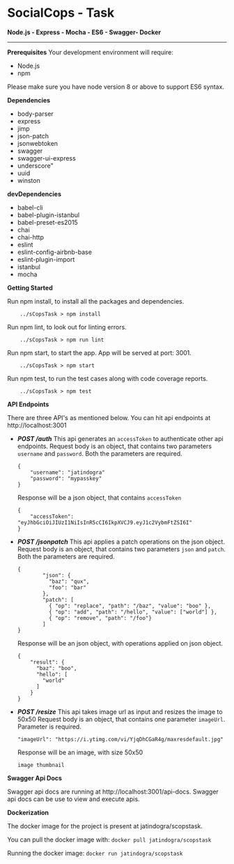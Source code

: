
# SocialCops - Task

**Node.js - Express - Mocha - ES6 - Swagger- Docker**

---
**Prerequisites**
Your development environment will require:
- Node.js
- npm

Please make sure you have node version 8 or above to support ES6 syntax.

**Dependencies**
- body-parser
- express
- jimp
- json-patch
- jsonwebtoken
- swagger
- swagger-ui-express
- underscore"
- uuid
- winston

**devDependencies**
- babel-cli
- babel-plugin-istanbul
- babel-preset-es2015
- chai
- chai-http
- eslint
- eslint-config-airbnb-base
- eslint-plugin-import
- istanbul
- mocha

**Getting Started**

Run npm install, to install all the packages and dependencies.
```
    ../sCopsTask > npm install
```
Run npm lint, to look out for linting errors.
```
    ../sCopsTask > npm run lint
```
Run npm start, to start the app. App will be served at port: 3001.
```
    ../sCopsTask > npm start
```
Run npm test, to run the test cases along with code coverage reports.
```
    ../sCopsTask > npm test
```

**API Endpoints**

There are three API's as mentioned below. You can hit api endpoints at http://localhost:3001
- ***POST /auth***
    This api generates an `accessToken` to authenticate other api endpoints.
    Request body is an object, that contains two parameters `username` and `password`. Both the parameters are required.
    ```
    {
        "username": "jatindogra"
        "password": "mypasskey"
    }
    ```
    Response will be a json object, that contains `accessToken`
    ```
    {
        "accessToken": "eyJhbGciOiJIUzI1NiIsInR5cCI6IkpXVCJ9.eyJ1c2VybmFtZSI6I"
    }
    ```
- ***POST /jsonpatch***
    This api applies a patch operations on the json object.
    Request body is an object, that contains two parameters `json` and `patch`. Both the parameters are required.
    ```
    {
        	"json": {
        	  "baz": "qux",
        	  "foo": "bar"
        	},
        	"patch": [
        	  { "op": "replace", "path": "/baz", "value": "boo" },
        	  { "op": "add", "path": "/hello", "value": ["world"] },
        	  { "op": "remove", "path": "/foo"}
        	]
    }
    ```
    Response will be an json object, with operations applied on json object.
    ```
    {
        "result": {
          "baz": "boo",
          "hello": [
            "world"
          ]
        }
    }
    ```
- ***POST /resize***
    This api takes image url as input and resizes the image to 50x50
    Request body is an object, that contains one parameter `imageUrl`. Parameter is required.
    ```
    "imageUrl": "https://i.ytimg.com/vi/YjqDhCGaR4g/maxresdefault.jpg"
    ```
    Response will be an image, with size 50x50
    ```
    image thumbnail
    ```
 **Swagger Api Docs**
 
 Swagger api docs are running at http://localhost:3001/api-docs. Swagger api docs can be use to view and execute apis.
 
 **Dockerization**
 
 The docker image for the project is present at jatindogra/scopstask.
 
 You can pull the docker image with: `docker pull jatindogra/scopstask`
 
 Running the docker image: `docker run jatindogra/scopstask`
